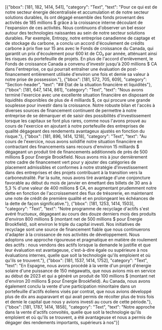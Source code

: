 [{"bbox": [181, 182, 1414, 541], "category": "Text", "text": "Pour ce qui est de notre secteur énergie décentralisée et accumulation et de notre secteur solutions durables, ils ont dégagé ensemble des fonds provenant des activités de 185 millions $ grâce à la croissance interne découlant de l'expansion de ces activités. Nous continuons d'observer un bel essor autour des technologies naissantes au sein de notre secteur solutions durables. Par exemple, Entropy, notre entreprise canadienne de captage et de stockage du carbone, a conclu un accord d'écoulement de crédits carbone à prix fixe sur 15 ans avec le Fonds de croissance du Canada, qui garantit un prix d'écoulement pour 600 kt de CO₂ par année, atténuant ainsi les risques du portefeuille de projets. En plus de l'accord d'enlèvement, le Fonds de croissance Canada a convenu d'investir jusqu'à 200 millions $ CA dans l'entreprise, ce qui pourrait entraîner une évaluation de post-financement entièrement utilisée d'environ une fois et demie sa valeur à notre prise de possession."}, {"bbox": [181, 572, 705, 609], "category": "Section-header", "text": "## État de la situation financière et liquidités"}, {"bbox": [181, 647, 1414, 861], "category": "Text", "text": "Nous avons terminé l'exercice avec une excellente situation financière en disposant de liquidités disponibles de plus de 4 milliards $, ce qui procure une grande souplesse pour investir dans la croissance. Notre robuste bilan et l'accès à diverses sources de financement continuent de permettre à notre entreprise de se démarquer et de saisir des possibilités d'investissement lorsque les capitaux se font plus rares, comme nous l'avons prouvé au cours de l'exercice en ajoutant à notre portefeuille des entreprises de qualité dégageant des rendements avantageux ajustés en fonction du risque."}, {"bbox": [181, 896, 1414, 1218], "category": "Text", "text": "Au cours de l'exercice, nous avons solidifié notre situation financière en contractant des financements sans recours d'environ 15 milliards $ dégageant un produit tiré de financements additionnels de près de 500 millions $ pour Énergie Brookfield. Nous avons mis à jour dernièrement notre cadre de financement vert pour y ajouter des catégories de placement admissibles et conformes à notre stratégie d'investissement dans des entreprises et des projets contribuant à la transition vers la carboneutralité. Par la suite, nous avons tiré avantage d'une conjoncture favorable au début du mois de janvier en émettant des billets de 30 ans à 5,3 % d'une valeur de 400 millions $ CA, en augmentant prudemment notre dette en fonction de l'accroissement des flux de trésorerie, en maintenant une note de crédit de première qualité et en prolongeant les échéances de la dette de façon significative."}, {"bbox": [181, 1253, 1414, 1503], "category": "Text", "text": "Notre programme de recyclage d'actifs s'est avéré fructueux, dégageant au cours des douze derniers mois des produits d'environ 800 millions $ (montant net de 500 millions $ pour Énergie Brookfield), soit environ le triple du capital investi. Nos initiatives de recyclage sont une source de financement fiable que nous continuerons d'adapter à la croissance de nos activités de développement. Nous adoptons une approche rigoureuse et pragmatique en matière de roulement des actifs : nous vendons des actifs lorsque la demande le justifie et que leur évaluation est avantageuse, c'est-à-dire égale ou supérieure à nos évaluations internes, quelle que soit la technologie qu'ils emploient et où qu'ils se trouvent."}, {"bbox": [181, 1537, 1414, 1752], "category": "Text", "text": "En Espagne, nous avons procédé à la vente d'un projet d'énergie solaire d'une puissance de 150 mégawatts, que nous avions mis en service au début de 2023 et qui a généré un produit de 100 millions $ (montant net d'environ 20 millions $ pour Énergie Brookfield). Au Canada, nous avons également conclu la vente d'une participation minoritaire dans un portefeuille d'actifs éoliens visés par contrat, que nous avions développé plus de dix ans auparavant et qui avait permis de récolter plus de trois fois et demie le capital que nous y avions investi au cours de cette période."}, {"bbox": [181, 1787, 1414, 1858], "category": "Text", "text": "Notre approche dans la vente d'actifs convoités, quelle que soit la technologie qu'ils emploient et où qu'ils se trouvent, a été avantageuse et nous a permis de dégager des rendements importants, supérieurs à nos"}]